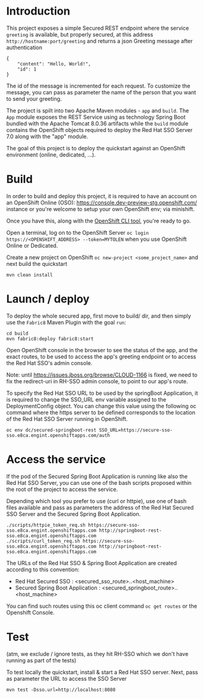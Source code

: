 # Introduction

This project exposes a simple Secured REST endpoint where the service `greeting` is available, but properly secured, at this address `http://hostname:port/greeting` and returns a json Greeting message after authentication

```
{
    "content": "Hello, World!",
    "id": 1
}

```

The id of the message is incremented for each request. To customize the message, you can pass as parameter the name of the person that you want to send your greeting.

The project is spilt into two Apache Maven modules - `app` and `build`.
The `App` module exposes the REST Service using as technology Spring Boot bundled with the Apache Tomcat 8.0.36 artifacts while the `build` module contains the OpenShift objects
required to deploy the Red Hat SSO Server 7.0 along with the "app" module.

The goal of this project is to deploy the quickstart against an OpenShift environment (online, dedicated, ...).

# Build

In order to build and deploy this project, it is required to have an account on an OpenShift Online (OSO): https://console.dev-preview-stg.openshift.com/ instance
or you're welcome to setup your own OpenShift env; via minishift.

Once you have this, along with the [OpenShift CLI tool](https://docs.openshift.com/online/cli_reference/get_started_cli.html), you're ready to go.

Open a terminal, log on to the OpenShift Server `oc login https://<OPENSHIFT_ADDRESS> --token=MYTOLEN` when you use OpenShift Online or Dedicated.

Create a new project on OpenShift `oc new-project <some_project_name>` and next build the quickstart 

```
mvn clean install
```

# Launch / deploy

To deploy the whole secured app, first move to build/ dir, and then simply use the `Fabric8` Maven Plugin with the goal `run`:

```
cd build
mvn fabric8:deploy fabric8:start
```

Open OpenShift console in the browser to see the status of the app,
and the exact routes, to be used to access the app's greeting endpoint or to access the Red Hat SSO's admin console.

Note: until https://issues.jboss.org/browse/CLOUD-1166 is fixed,
we need to fix the redirect-uri in RH-SSO admin console, to point to our app's route.

To specify the Red Hat SSO URL to be used by the springBoot Application, it is required to change the SSO_URL env variable assigned to the DeploymentConfig object.
You can change this value using the following oc command where the https server to be defined corresponds to the location of the Red Hat SSO Server running 
in OpenShift.

```
oc env dc/secured-springboot-rest SSO_URL=https://secure-sso-sso.e8ca.engint.openshiftapps.com/auth
```

# Access the service

If the pod of the Secured Spring Boot Application is running like also the Red Hat SSO Server, you 
can use one of the bash scripts proposed within the root of the project to access the service.

Depending which tool you prefer to use (curl or httpie), use one of bash files available and pass as parameters
the address of the Red Hat Secured SSO Server and the Secured Spring Boot Application. 

```
./scripts/httpie_token_req.sh https://secure-sso-sso.e8ca.engint.openshiftapps.com http://springboot-rest-sso.e8ca.engint.openshiftapps.com
./scripts/curl_token_req.sh https://secure-sso-sso.e8ca.engint.openshiftapps.com http://springboot-rest-sso.e8ca.engint.openshiftapps.com
```

The URLs of the Red Hat SSO & Spring Boot Application are created according to this convention:

* Red Hat Secured SSO : <secured_sso_route>.<namespace>.<host_machine>
* Secured Spring Boot Application : <secured_springboot_route>.<namespace>.<host_machine>

You can find such routes using this oc client command `oc get routes` or the Openshift Console.

# Test

(atm, we exclude / ignore tests, as they hit RH-SSO which we don't have running as part of the tests)

To test locally the quickstart, install & start a Red Hat SSO server. Next, pass as parameter the URL to access the SSO Server 

```
mvn test -Dsso.url=http://localhost:8080
```